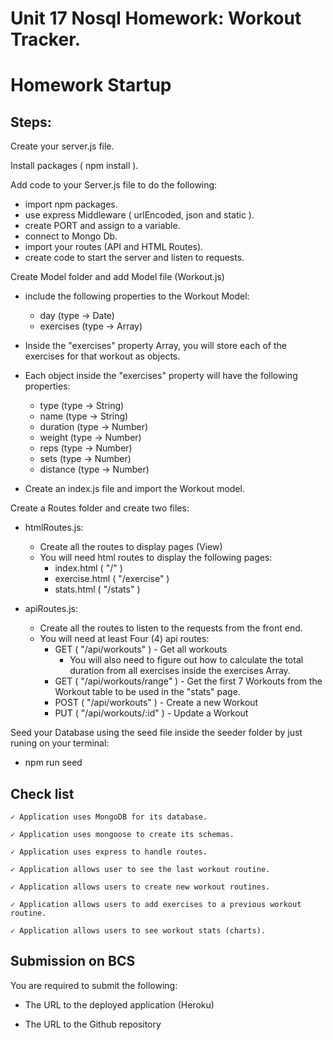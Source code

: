 # Unit 17 Nosql Homework: Workout Tracker.
# Homework Startup

## Steps:

Create your server.js file.

Install packages ( npm install ).

Add code to your Server.js file to do the following:
- import npm packages.
- use express Middleware ( urlEncoded, json and static ).
- create PORT and assign to a variable.
- connect to Mongo Db.
- import your routes (API and HTML Routes).
- create code to start the server and listen to requests.


Create Model folder and add Model file (Workout.js)
- include the following properties to the Workout Model:
    - day (type -> Date)
    - exercises (type -> Array)

- Inside the "exercises" property Array, you will store each of the exercises for that workout as objects.
- Each object inside the "exercises" property will have the following properties:
    - type (type -> String)
    - name (type -> String)
    - duration (type -> Number)
    - weight (type -> Number)
    - reps (type -> Number)
    - sets (type -> Number)
    - distance (type -> Number)
- Create an index.js file and import the Workout model.


Create a Routes folder and create two files:
-   htmlRoutes.js:
    - Create all the routes to display pages (View)
    - You will need html routes to display the following pages:
        - index.html ( "/" )
        - exercise.html ( "/exercise" )
        - stats.html ( "/stats" )

-   apiRoutes.js:
    - Create all the routes to listen to the requests from the front end.
    - You will need at least Four (4) api routes:
        - GET ( "/api/workouts" ) - Get all workouts
            - You will also need to figure out how to calculate the total duration from all exercises inside the exercises Array.
        - GET ( "/api/workouts/range" ) - Get the first 7 Workouts from the Workout table to be used in the "stats" page.
        - POST ( "/api/workouts" ) - Create a new Workout
        - PUT ( "/api/workouts/:id" ) - Update a Workout

Seed your Database using the seed file inside the seeder folder by just runing on your terminal:
-   npm run seed


## Check list
```
✓ Application uses MongoDB for its database.

✓ Application uses mongoose to create its schemas.

✓ Application uses express to handle routes.

✓ Application allows user to see the last workout routine.

✓ Application allows users to create new workout routines.

✓ Application allows users to add exercises to a previous workout routine.

✓ Application allows users to see workout stats (charts).

```

## Submission on BCS

You are required to submit the following:

* The URL to the deployed application (Heroku)

* The URL to the Github repository
